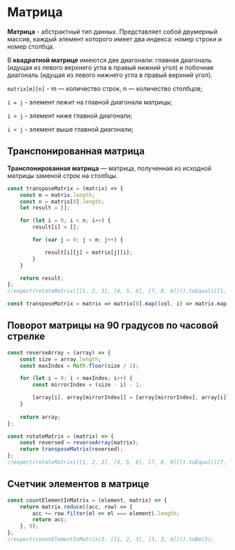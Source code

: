 # Матрица

**Матрица** - абстрактный тип данных. Представляет собой двумерный массив, каждый элемент которого имеет два индекса: номер строки и номер столбца.

В **квадратной матрице** имеются две диагонали: главная диагональ (идущая из левого верхнего угла в правый нижний угол) и побочная диагональ (идущая из левого нижнего угла в правый верхний угол).

```matrix[m][n]``` - m — количество строк, n — количество столбцов;

```i = j``` - элемент лежит на главной диагонали матрицы;

```i > j``` - элемент ниже главной диагонали;

```i < j``` - элемент выше главной диагонали;

## Транспонированная матрица 

**Транспонированная матрица** — матрица, полученная из исходной матрицы заменой строк на столбцы.

```javascript
const transposeMatrix = (matrix) => {
    const m = matrix.length;
    const n = matrix[0].length;
    let result = [];

    for (let i = 0; i < n; i++) { 
        result[i] = [];

        for (var j = 0; j < m; j++) {

            result[i][j] = matrix[j][i];
        }
    }

    return result;
};
//expect(rotateMatrix([[1, 2, 3], [4, 5, 6], [7, 8, 9]])).toEqual([[1, 4, 7], [2, 5, 8], [3, 6, 9]]);
```

```javascript
const transposeMatrix = matrix => matrix[0].map((col, i) => matrix.map(row => row[i]));
```

## Поворот матрицы на 90 градусов по часовой стрелке

```javascript
const reverseArray = (array) => {
    const size = array.length;
    const maxIndex = Math.floor(size / 2);

    for (let i = 0; i < maxIndex; i++) {
        const mirrorIndex = (size - i) - 1;

        [array[i], array[mirrorIndex]] = [array[mirrorIndex], array[i]];
    }
    
    return array;
};

const rotateMatrix = (matrix) => {
    const reversed = reverseArray(matrix);
    return transposeMatrix(reversed);
};
//expect(rotateMatrix([[1, 2, 3], [4, 5, 6], [7, 8, 9]])).toEqual([[7, 4, 1], [8, 5, 2], [9, 6, 3]]);
```

## Счетчик элементов в матрице

```javascript
const countElementInMatrix = (element, matrix) => {
    return matrix.reduce((acc, row) => {
        acc += row.filter(el => el === element).length;
        return acc;
    }, 0);
};
//expect(countElementInMatrix(3, [[1, 2, 3], [3, 3, 4]])).toBe(3);
```



